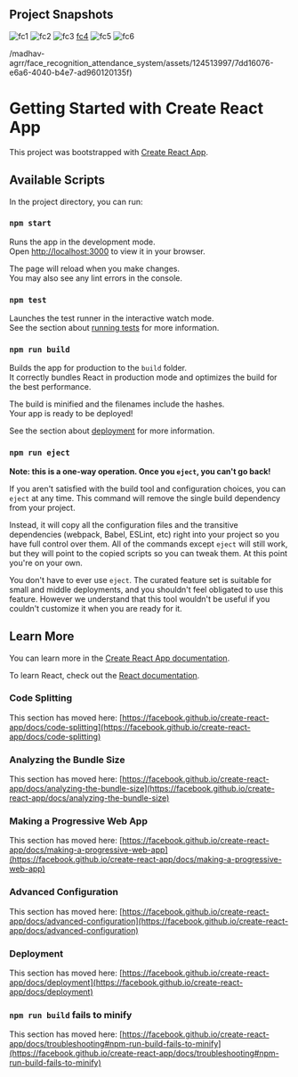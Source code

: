 ## Project Snapshots


![fc1](https://github.com/madhav-agrr/face_recognition_attendance_system/assets/124513997/739d7f94-b180-4067-bb62-b1cca635ce12)
![fc2](https://github.com/madhav-agrr/face_recognition_attendance_system/assets/124513997/833843f5-93cd-4e85-93c6-0388194598d8)
![fc3](https://github.com/madhav-agrr/face_recognition_attendance_system/assets/124513997/051db92b-1974-402f-9f12-8ea93612ae1d)
[fc4](https://github.com/madhav-agrr/face_recognition_attendance_system/assets/124513997/5447c782-e3aa-4e71-b21f-a1603feb41aa)
![fc5](https://github.com/madhav-agrr/face_recognition_attendance_system/assets/124513997/c73fd7f0-6fa6-43d0-8f78-4da97bc6a61e)
![fc6](https://github.com/madhav-agrr/face_recognition_attendance_system/assets/124513997/7f7efdeb-8496-4bfb-9ac9-ac0eccb871ad)

/madhav-agrr/face_recognition_attendance_system/assets/124513997/7dd16076-e6a6-4040-b4e7-ad960120135f)








# Getting Started with Create React App

This project was bootstrapped with [Create React App](https://github.com/facebook/create-react-app).

## Available Scripts

In the project directory, you can run:

### `npm start`

Runs the app in the development mode.\
Open [http://localhost:3000](http://localhost:3000) to view it in your browser.

The page will reload when you make changes.\
You may also see any lint errors in the console.

### `npm test`

Launches the test runner in the interactive watch mode.\
See the section about [running tests](https://facebook.github.io/create-react-app/docs/running-tests) for more information.

### `npm run build`

Builds the app for production to the `build` folder.\
It correctly bundles React in production mode and optimizes the build for the best performance.

The build is minified and the filenames include the hashes.\
Your app is ready to be deployed!

See the section about [deployment](https://facebook.github.io/create-react-app/docs/deployment) for more information.

### `npm run eject`

**Note: this is a one-way operation. Once you `eject`, you can't go back!**

If you aren't satisfied with the build tool and configuration choices, you can `eject` at any time. This command will remove the single build dependency from your project.

Instead, it will copy all the configuration files and the transitive dependencies (webpack, Babel, ESLint, etc) right into your project so you have full control over them. All of the commands except `eject` will still work, but they will point to the copied scripts so you can tweak them. At this point you're on your own.

You don't have to ever use `eject`. The curated feature set is suitable for small and middle deployments, and you shouldn't feel obligated to use this feature. However we understand that this tool wouldn't be useful if you couldn't customize it when you are ready for it.

## Learn More

You can learn more in the [Create React App documentation](https://facebook.github.io/create-react-app/docs/getting-started).

To learn React, check out the [React documentation](https://reactjs.org/).

### Code Splitting

This section has moved here: [https://facebook.github.io/create-react-app/docs/code-splitting](https://facebook.github.io/create-react-app/docs/code-splitting)

### Analyzing the Bundle Size

This section has moved here: [https://facebook.github.io/create-react-app/docs/analyzing-the-bundle-size](https://facebook.github.io/create-react-app/docs/analyzing-the-bundle-size)

### Making a Progressive Web App

This section has moved here: [https://facebook.github.io/create-react-app/docs/making-a-progressive-web-app](https://facebook.github.io/create-react-app/docs/making-a-progressive-web-app)

### Advanced Configuration

This section has moved here: [https://facebook.github.io/create-react-app/docs/advanced-configuration](https://facebook.github.io/create-react-app/docs/advanced-configuration)

### Deployment

This section has moved here: [https://facebook.github.io/create-react-app/docs/deployment](https://facebook.github.io/create-react-app/docs/deployment)

### `npm run build` fails to minify

This section has moved here: [https://facebook.github.io/create-react-app/docs/troubleshooting#npm-run-build-fails-to-minify](https://facebook.github.io/create-react-app/docs/troubleshooting#npm-run-build-fails-to-minify)
